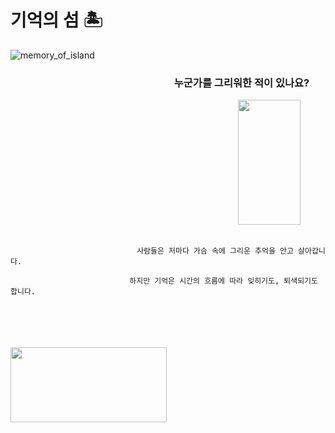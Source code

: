 # 기억의 섬 :desert_island: 

![memory_of_island](https://user-images.githubusercontent.com/55572533/129934578-93af8619-314d-431f-8278-8cd052394591.png)

### 　　　　　　　　　　　　　　　　누군가를 그리워한 적이 있나요?
　　　　　　　　　　　　　　　　　　　　　　　　　　<img src="https://user-images.githubusercontent.com/55572533/129942526-0ae4ee9f-b01b-4c89-a171-fa87f7ff00cd.png" height="200px" width="100px">
```

　　　　　　　　　　　　　　　　　사람들은 저마다 가슴 속에 그리운 추억을 안고 살아갑니다.

　　　　　　　　　　　　　　　　하지만 기억은 시간의 흐름에 따라 잊히기도, 퇴색되기도 합니다.
                   
```
　　　　　　

                           
　　　　　　　　　　　　　　　　　　　　　　<img src="https://user-images.githubusercontent.com/55572533/129946323-e75c4871-fb98-41a2-846e-24f9276e5e00.png" height="120px" width="250px">
                 
　　　　　　　　　　　　　　　　
　　　　　　　　　　　　　　　　　　　　　　　　　　　　　　　　　　　　　　　　　　　　　　　　　　　　　　　　　　　　　　　　　　　　　　　　　　
--------
